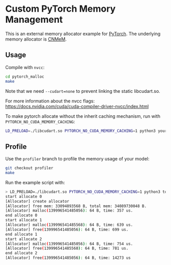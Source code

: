 # Custom PyTorch Memory Management

This is an external memory allocator example for [PyTorch](https://github.com/pytorch/pytorch). The underlying memory allocator is [CNMeM](https://github.com/NVIDIA/cnmem).

## Usage

Compile with `nvcc`:

```bash
cd pytorch_malloc
make
```

Note that we need `--cudart=none` to prevent linking the static libcudart.so.

For more information about the nvcc flags: https://docs.nvidia.com/cuda/cuda-compiler-driver-nvcc/index.html

To make pytorch allocate without the inherit caching mechanism, run with `PYTORCH_NO_CUDA_MEMORY_CACHING`:

```bash
LD_PRELOAD=./libcudart.so PYTORCH_NO_CUDA_MEMORY_CACHING=1 python3 your_model.py
```

## Profile

Use the `profiler` branch to profile the memory usage of your model:

```bash
git checkout profiler
make
```

Run the example script with:

```bash
> LD_PRELOAD=./libcudart.so PYTORCH_NO_CUDA_MEMORY_CACHING=1 python3 torch_example.py
start allocate 0
[Allocator] create allocator
[Allocator] free mem: 33094893568 B, total mem: 34089730048 B.
[Allocator] malloc(139996541485056): 64 B, time: 357 us.
end allocate 0
start allocate 1
[Allocator] malloc(139996541485568): 64 B, time: 639 us.
[Allocator] free(139996541485056): 64 B, time: 699 us.
end allocate 1
start allocate 2
[Allocator] malloc(139996541485056): 64 B, time: 754 us.
[Allocator] free(139996541485568): 64 B, time: 781 us.
end allocate 2
[Allocator] free(139996541485056): 64 B, time: 14273 us
```
